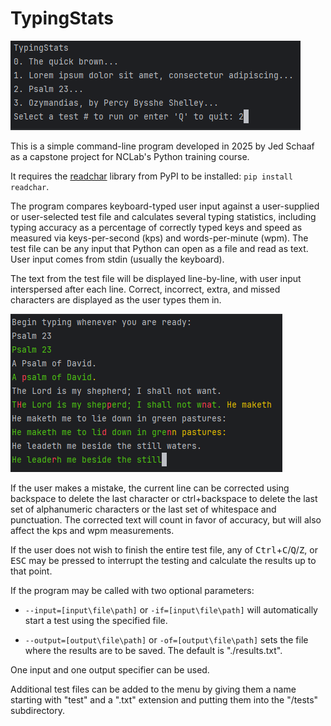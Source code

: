 # TypingStats

![main menu](images/img_1.png)

This is a simple command-line program developed in 2025 by Jed Schaaf as a capstone project for NCLab's Python training course.

It requires the [readchar](https://pypi.org/project/readchar/) library from PyPI to be installed: `pip install readchar`.

The program compares keyboard-typed user input against a user-supplied or user-selected test file and calculates several typing statistics, including typing accuracy as a percentage of correctly typed keys and speed as measured via keys-per-second (kps) and words-per-minute (wpm). The test file can be any input that Python can open as a file and read as text. User input comes from stdin (usually the keyboard).

The text from the test file will be displayed line-by-line, with user input interspersed after each line. Correct, incorrect, extra, and missed characters are displayed as the user types them in.

![typing example](images/img_2.png)

If the user makes a mistake, the current line can be corrected using backspace to delete the last character or ctrl+backspace to delete the last set of alphanumeric characters or the last set of whitespace and punctuation. The corrected text will count in favor of accuracy, but will also affect the kps and wpm measurements.

If the user does not wish to finish the entire test file, any of <kbd>Ctrl</kbd>+<kbd>C</kbd>/<kbd>Q</kbd>/<kbd>Z</kbd>, or <kbd>ESC</kbd> may be pressed to interrupt the testing and calculate the results up to that point.

If the program may be called with two optional parameters:

- `--input=[input\file\path]` or `-if=[input\file\path]` will automatically start a test using the specified file.

- `--output=[output\file\path]` or `-of=[output\file\path]` sets the file where the results are to be saved. The default is "./results.txt".

One input and one output specifier can be used.

Additional test files can be added to the menu by giving them a name starting with "test" and a ".txt" extension and putting them into the "/tests" subdirectory.
